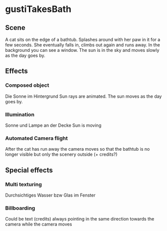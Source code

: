 # gustiTakesBath

## Scene
A cat sits on the edge of a bathtub. Splashes around with her paw in it for a few seconds. She eventually falls in, climbs out again and runs away.
In the background you can see a window. The sun is in the sky and moves slowly as the day goes by.

## Effects

### Composed object
Die Sonne im Hintergrund
Sun rays are animated. The sun moves as the day goes by.

### Illumination
Sonne und Lampe an der Decke
Sun is moving

### Automated Camera flight
After the cat has run away the camera moves so that the bathtub is no longer visible but only the scenery outside (+ credits?)

## Special effects

### Multi texturing
Durchsichtiges Wasser bzw Glas im Fenster

### Billboarding
Could be text (credits) always pointing in the same direction towards the camera while the camera moves
